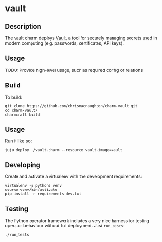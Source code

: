 # vault

## Description

The vault charm deploys [Vault][vault-upstream], a tool for securely managing
secrets used in modern computing (e.g. passwords, certificates, API keys).


## Usage

TODO: Provide high-level usage, such as required config or relations

## Build

To build:

    git clone https://github.com/chrismacnaughton/charm-vault.git
    cd charm-vault/
    charmcraft build

## Usage

Run it like so:

    juju deploy ./vault.charm --resource vault-image=vault

## Developing

Create and activate a virtualenv with the development requirements:

    virtualenv -p python3 venv
    source venv/bin/activate
    pip install -r requirements-dev.txt

## Testing

The Python operator framework includes a very nice harness for testing
operator behaviour without full deployment. Just `run_tests`:

    ./run_tests

<!-- LINKS -->

[vault-upstream]: https://www.vaultproject.io/docs/what-is-vault/